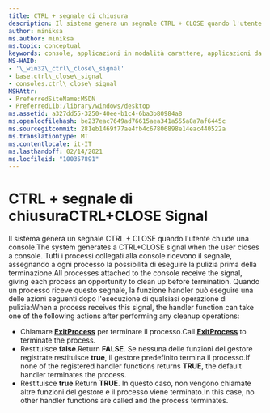 ```yaml
---
title: CTRL + segnale di chiusura
description: Il sistema genera un segnale CTRL + CLOSE quando l'utente chiude una console.
author: miniksa
ms.author: miniksa
ms.topic: conceptual
keywords: console, applicazioni in modalità carattere, applicazioni da riga di comando, applicazioni di terminale, api della console
MS-HAID:
- '\_win32\_ctrl\_close\_signal'
- base.ctrl\_close\_signal
- consoles.ctrl\_close\_signal
MSHAttr:
- PreferredSiteName:MSDN
- PreferredLib:/library/windows/desktop
ms.assetid: a327dd55-3250-40ee-b1c4-6ba3b80984a8
ms.openlocfilehash: be237eac7649ad76615aea341a555a8a7af6445c
ms.sourcegitcommit: 281eb1469f77ae4fb4c67806898e14eac440522a
ms.translationtype: MT
ms.contentlocale: it-IT
ms.lasthandoff: 02/14/2021
ms.locfileid: "100357891"
---
```

# <a name="ctrlclose-signal"></a><span data-ttu-id="af40c-104">CTRL + segnale di chiusura</span><span class="sxs-lookup"><span data-stu-id="af40c-104">CTRL+CLOSE Signal</span></span>

<span data-ttu-id="af40c-105">Il sistema genera un segnale CTRL + CLOSE quando l'utente chiude una console.</span><span class="sxs-lookup"><span data-stu-id="af40c-105">The system generates a CTRL+CLOSE signal when the user closes a console.</span></span> <span data-ttu-id="af40c-106">Tutti i processi collegati alla console ricevono il segnale, assegnando a ogni processo la possibilità di eseguire la pulizia prima della terminazione.</span><span class="sxs-lookup"><span data-stu-id="af40c-106">All processes attached to the console receive the signal, giving each process an opportunity to clean up before termination.</span></span> <span data-ttu-id="af40c-107">Quando un processo riceve questo segnale, la funzione handler può eseguire una delle azioni seguenti dopo l'esecuzione di qualsiasi operazione di pulizia:</span><span class="sxs-lookup"><span data-stu-id="af40c-107">When a process receives this signal, the handler function can take one of the following actions after performing any cleanup operations:</span></span>

- <span data-ttu-id="af40c-108">Chiamare [**ExitProcess**](/windows/win32/api/processthreadsapi/nf-processthreadsapi-exitprocess) per terminare il processo.</span><span class="sxs-lookup"><span data-stu-id="af40c-108">Call [**ExitProcess**](/windows/win32/api/processthreadsapi/nf-processthreadsapi-exitprocess) to terminate the process.</span></span>
- <span data-ttu-id="af40c-109">Restituisce **false**.</span><span class="sxs-lookup"><span data-stu-id="af40c-109">Return **FALSE**.</span></span> <span data-ttu-id="af40c-110">Se nessuna delle funzioni del gestore registrate restituisce **true**, il gestore predefinito termina il processo.</span><span class="sxs-lookup"><span data-stu-id="af40c-110">If none of the registered handler functions returns **TRUE**, the default handler terminates the process.</span></span>
- <span data-ttu-id="af40c-111">Restituisce **true**.</span><span class="sxs-lookup"><span data-stu-id="af40c-111">Return **TRUE**.</span></span> <span data-ttu-id="af40c-112">In questo caso, non vengono chiamate altre funzioni del gestore e il processo viene terminato.</span><span class="sxs-lookup"><span data-stu-id="af40c-112">In this case, no other handler functions are called and the process terminates.</span></span>